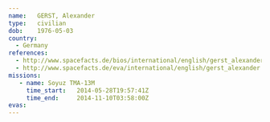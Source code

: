 ```yaml
---
name:	GERST, Alexander
type:	civilian
dob:	1976-05-03
country:
  - Germany
references:
  - http://www.spacefacts.de/bios/international/english/gerst_alexander.htm
  - http://www.spacefacts.de/eva/international/english/gerst_alexander.htm
missions:
   - name: Soyuz TMA-13M
     time_start:   2014-05-28T19:57:41Z
     time_end:     2014-11-10T03:58:00Z
evas:
---
```


